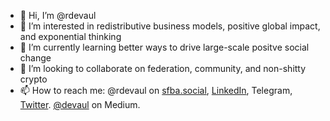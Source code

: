 - 👋 Hi, I’m @rdevaul
- 👀 I’m interested in redistributive business models, positive global impact, and exponential thinking
- 🌱 I’m currently learning better ways to drive large-scale positve social change
- 💞️ I’m looking to collaborate on federation, community, and non-shitty crypto
- 📫 How to reach me: @rdevaul on [sfba.social](https://sfba.social/@rdevaul), [LinkedIn](https://www.linkedin.com/in/rdevaul/), Telegram, [Twitter](https://twitter.com/rdevaul). [@devaul](https://devaul.medium.com/) on Medium.

<!---
rdevaul/rdevaul is a ✨ special ✨ repository because its `README.md` (this file) appears on your GitHub profile.
You can click the Preview link to take a look at your changes.
--->

